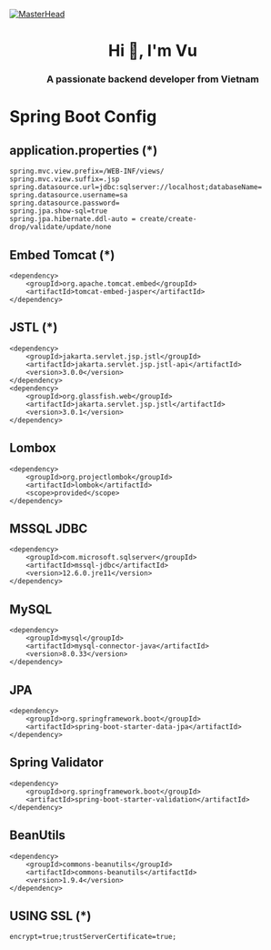 [![MasterHead](https://static.wixstatic.com/media/809ab6_83a1f7749ff041608a3443cf551658ac~mv2.gif)](https://github.com/VuScriptMasterForge)
<h1 align="center">Hi 👋, I'm Vu</h1>
<h3 align="center">A passionate backend developer from Vietnam</h3>

# Spring Boot Config

## application.properties (*)
```
spring.mvc.view.prefix=/WEB-INF/views/
spring.mvc.view.suffix=.jsp
spring.datasource.url=jdbc:sqlserver://localhost;databaseName=
spring.datasource.username=sa
spring.datasource.password=
spring.jpa.show-sql=true
spring.jpa.hibernate.ddl-auto = create/create-drop/validate/update/none
```
## Embed Tomcat (*)
```
<dependency>
    <groupId>org.apache.tomcat.embed</groupId>
    <artifactId>tomcat-embed-jasper</artifactId>
</dependency>
```

## JSTL (*)
```
<dependency>
    <groupId>jakarta.servlet.jsp.jstl</groupId>
    <artifactId>jakarta.servlet.jsp.jstl-api</artifactId>
    <version>3.0.0</version>
</dependency>
<dependency>
    <groupId>org.glassfish.web</groupId>
    <artifactId>jakarta.servlet.jsp.jstl</artifactId>
    <version>3.0.1</version>
</dependency>
```

## Lombox
```
<dependency>
    <groupId>org.projectlombok</groupId>
    <artifactId>lombok</artifactId>
    <scope>provided</scope>
</dependency>
```

## MSSQL JDBC
``` 
<dependency>
    <groupId>com.microsoft.sqlserver</groupId>
    <artifactId>mssql-jdbc</artifactId>
    <version>12.6.0.jre11</version>
</dependency>
```

## MySQL
``` 
<dependency>
    <groupId>mysql</groupId>
    <artifactId>mysql-connector-java</artifactId>
    <version>8.0.33</version>
</dependency>
```

## JPA 
```
<dependency>
    <groupId>org.springframework.boot</groupId>
    <artifactId>spring-boot-starter-data-jpa</artifactId>
</dependency>
```

## Spring Validator 
``` 
<dependency>
    <groupId>org.springframework.boot</groupId>
    <artifactId>spring-boot-starter-validation</artifactId>
</dependency>
```
## BeanUtils
```
<dependency>
    <groupId>commons-beanutils</groupId>
    <artifactId>commons-beanutils</artifactId>
    <version>1.9.4</version>
</dependency>

```

## USING SSL (*)
```
encrypt=true;trustServerCertificate=true;
```

